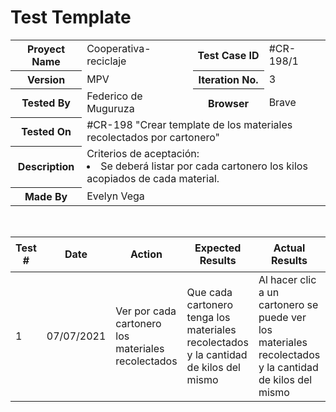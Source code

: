# Test Template

<table style= "width: 100%">
  <tr>
    <th> Proyect Name </th>
    <td> Cooperativa-reciclaje</td>
    <th> Test Case ID </th>
    <td> #CR-198/1 </td>
  </tr>
  <tr>
    <th> Version </th>
    <td> MPV </td>
    <th> Iteration No. </th>
    <td> 3 </td>
  </tr>
   <tr>
    <th> Tested By </th>
    <td> Federico de Muguruza </td>
    <th> Browser </th>
    <td> Brave </td>
  </tr>
  <tr>
    <th colspan="1"> Tested On </th> 
    <td colspan="3"> #CR-198 "Crear template de los materiales recolectados por cartonero"</td>
  </tr>
   <tr>
    <th colspan="1"> Description </th>
    <td colspan="3"> Criterios de aceptación:
        <li> Se deberá listar por cada cartonero los kilos acopiados de cada material.
    </td>
  </tr>
   <tr>
    <th colspan="1"> Made By </th>
    <td colspan="3"> Evelyn Vega </td>
  </tr>
</table>

<br>

|Test # | Date | Action | Expected Results | Actual Results | Pass :question: |
| ---   | ---  | ---    | ---              |   ---          | ---   |
| 1 | 07/07/2021 | Ver por cada cartonero los materiales recolectados | Que cada cartonero tenga los materiales recolectados y la cantidad de kilos del mismo | Al hacer clic a un cartonero se puede ver los materiales recolectados y la cantidad de kilos del mismo | Sí |
